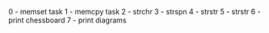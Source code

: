 0 - memset task
1 - memcpy task
2 - strchr
3 - strspn
4 - strstr
5 - strstr
6 - print chessboard
7 - print diagrams

